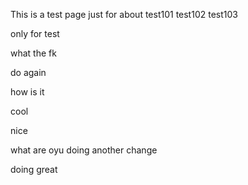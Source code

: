This is a test page
just for about
test101
test102
test103

only for test

what the fk

do again

how is it

cool

nice

what are oyu doing
another change


doing great

